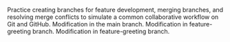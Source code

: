 Practice creating branches for feature development, merging branches, and resolving merge conflicts to simulate a common collaborative workflow on Git and GitHub.
Modification in the main branch.
Modification in feature-greeting branch.
Modification in feature-greeting branch.

